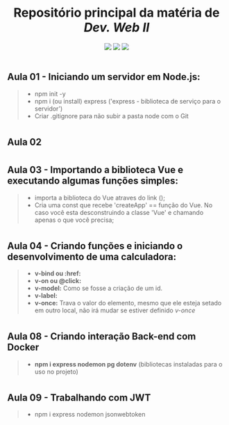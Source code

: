 <h1 align="center">Repositório principal da matéria de <i>Dev. Web II</i></h1>

<div align="center">
  <img src="https://img.shields.io/badge/Node.js-43853D?style=for-the-badge&logo=node.js&logoColor=white"/>
  <img src="https://img.shields.io/badge/Vue.js-35495E?style=for-the-badge&logo=vue.js&logoColor=4FC08D"/>
  <img src="https://img.shields.io/badge/JavaScript-F7DF1E?style=for-the-badge&logo=javascript&logoColor=black"/>
</div>
<br>

## Aula 01 - Iniciando um servidor em Node.js:

> - npm init -y
> - npm i (ou install) express ('express - biblioteca de serviço para o servidor')
> - Criar .gitignore para não subir a pasta node com o Git

#

## Aula 02

#

## Aula 03 - Importando a biblioteca Vue e executando algumas funções simples:

> - importa a biblioteca do Vue atraves do link (<script src="https://unpkg.com/vue@3/dist/vue.global.js"></script>);
> - Cria uma const que recebe 'createApp' == função do Vue. No caso você esta desconstruindo a classe 'Vue' e chamando apenas o que você precisa;

#

## Aula 04 - Criando funções e iniciando o desenvolvimento de uma calculadora:

> - **v-bind ou :href:**
> - **v-on ou @click:**
> - **v-model:** Como se fosse a criação de um id.
> - **v-label:**
> - **v-once:** Trava o valor do elemento, mesmo que ele esteja setado em outro local, não irá mudar se estiver definido *v-once*

#

## Aula 08 - Criando interação Back-end com Docker

> - **npm i express nodemon pg dotenv** (bibliotecas instaladas para o uso no projeto)

#

## Aula 09 - Trabalhando com JWT

> - npm i express nodemon jsonwebtoken